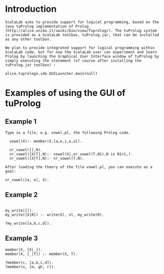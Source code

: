 # Introduction #

`ScalaLab aims to provide support for logical programming, based on the Java tuProlog implementation of Prolog (http://alice.unibo.it/xwiki/bin/view/Tuprolog/). The tuProlog system is provided as a ScalaLab toolbox, tuProlog.jar, that can be installed as any other toolbox.`

`We plan to provide integrated support for logical programming within ScalaLab code, but for now the ScalaLab user can experiment and learn Prolog by launching the Graphical User Interface window of tuProlog by simply executing the statement (of course after installing the tuProlog.jar toolbox) : `

```
alice.tuprologx.ide.GUILauncher.main(null)
```

# Examples of using the GUI of tuProlog #


## Example 1 ##
`Type in a file, e.g. vowel.pl, the following Prolog code.`

```
  vowel(X):- member(X,[a,e,i,o,u]).
 
  nr_vowel([],0).
  nr_vowel([X|T],N):- vowel(X),nr_vowel(T,N1),N is N1+1,!.
  nr_vowel([X|T],N):- nr_vowel(T,N).
```

`After loading the theory of the file vowel.pl, you can execute as a goal:`

```
nr_vowel([a, e], X).
```


## Example 2 ##
```

my_write([]).
my_write([X|R]) :- write(X), nl, my_write(R).

```

```
?my_write([a,b,c,d]).
```


## Example 3 ##

```
member(X, [X|_]).
member(X, [_|T]) :- member(X, T).
```


```
?member(c, [a,b,c,d]).
?member(x, [m, gh, r]).
```